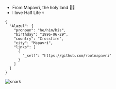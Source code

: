 - From Mapavri, the holy land 🤘🏼
- I love Half Life 💀

```
{
  "Alazul": {
    "pronoun": "he/him/his",
    "birthday": "1996-06-29",
    "country": "Crossfire",
    "city": "Mapavri",
    "links": [
      {
        "_self": "https://github.com/rootmapavri"
      }
    ]
  }
}
```
![snark](https://github.com/user-attachments/assets/c90c271a-a8a2-4efc-b244-202e1bc3433f)

